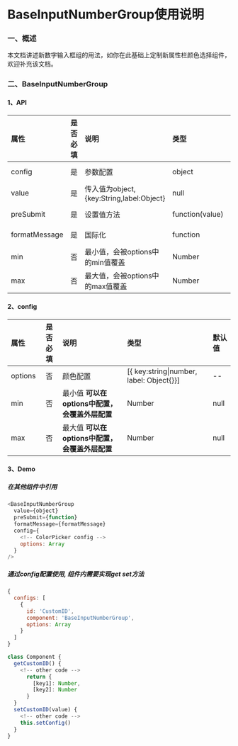 # BaseInputNumberGroup使用说明

### 一、概述

本文档讲述新数字输入框组的用法，如你在此基础上定制新属性栏颜色选择组件，欢迎补充该文档。

### 二、BaseInputNumberGroup

#### 1、API

属性|是否必填|说明|类型|默认值
:--|:--:|:--|:--|:--  
config|是|参数配置|object| --
value|是|传入值为object,{key:String,label:Object}|null|--
preSubmit|是|设置值方法|function(value)|--
formatMessage|是|国际化|function|--
min|否|最小值，会被options中的min值覆盖|Number|--
max|否|最大值，会被options中的max值覆盖|Number|--

#### 2、config

属性|是否必填|说明|类型|默认值
:--|:--:|:--|:--|:--
options|否|颜色配置|[{ key:string&#124;number, label: Object{}}]| --
min|否|最小值 **可以在options中配置，会覆盖外层配置**|Number| null
max|否|最大值 **可以在options中配置，会覆盖外层配置**|Number| null

#### 3、Demo

##### 在其他组件中引用

```javascript
<BaseInputNumberGroup
  value={object}
  preSubmit={function}
  formatMessage={formatMessage}
  config={
    <!-- ColorPicker config -->
    options: Array
  }
/>
```

##### 通过config配置使用, 组件内需要实现get set方法

```javascript
{
  configs: [
    {
      id: 'CustomID',
      component: 'BaseInputNumberGroup',
      options: Array
    }
  ]
}
```

```javascript
class Component {
  getCustomID() {
    <!-- other code -->
      return {
        [key1]: Number,
        [key2]: Number
      }
  }
  setCustomID(value) {
    <!-- other code -->
    this.setConfig()
  }
}
```
